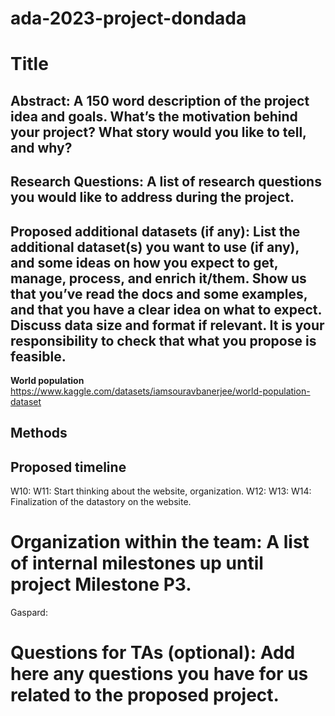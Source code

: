 # ada-2023-project-dondada

# Title

## Abstract: A 150 word description of the project idea and goals. What’s the motivation behind your project? What story would you like to tell, and why?



## Research Questions: A list of research questions you would like to address during the project.







## Proposed additional datasets (if any): List the additional dataset(s) you want to use (if any), and some ideas on how you expect to get, manage, process, and enrich it/them. Show us that you’ve read the docs and some examples, and that you have a clear idea on what to expect. Discuss data size and format if relevant. It is your responsibility to check that what you propose is feasible.

 **World population** https://www.kaggle.com/datasets/iamsouravbanerjee/world-population-dataset 



## Methods

## Proposed timeline


W10: 
W11: Start thinking about the website, organization.
W12: 
W13: 
W14: Finalization of the datastory on the website.




# Organization within the team: A list of internal milestones up until project Milestone P3.

Gaspard: 


# Questions for TAs (optional): Add here any questions you have for us related to the proposed project.
